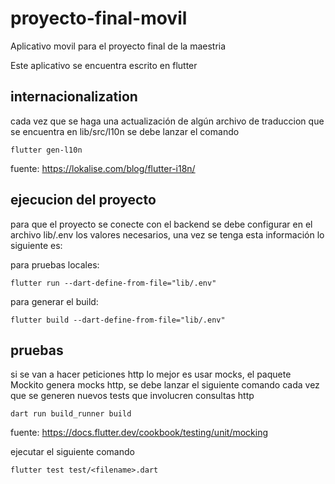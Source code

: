 # proyecto-final-movil
Aplicativo movil para el proyecto final de la maestria

Este aplicativo se encuentra escrito en flutter

## internacionalization 
cada vez que se haga una actualización de algún archivo de traduccion que se encuentra en lib/src/l10n se debe lanzar el comando
```
flutter gen-l10n
```
fuente: https://lokalise.com/blog/flutter-i18n/

## ejecucion del proyecto
para que el proyecto se conecte con el backend se debe configurar en el archivo lib/.env los valores necesarios, una vez se tenga esta información lo siguiente es:

para pruebas locales:
```
flutter run --dart-define-from-file="lib/.env" 
```

para generar el build:
```
flutter build --dart-define-from-file="lib/.env" 
```

## pruebas

si se van a hacer peticiones http lo mejor es usar mocks, el paquete Mockito genera mocks http, se debe lanzar el siguiente comando cada vez que se generen nuevos tests que involucren consultas http
```
dart run build_runner build
```

fuente: https://docs.flutter.dev/cookbook/testing/unit/mocking

ejecutar el siguiente comando
```
flutter test test/<filename>.dart
```
